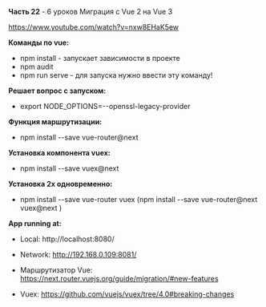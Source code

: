 **Часть 22** - 6 уроков Миграция с Vue 2 на Vue 3

https://www.youtube.com/watch?v=nxw8EHaK5ew


**Команды по vue:**
- npm install	- запускает зависимости в проекте
- npm audit
- npm run serve	- для запуска нужно ввести эту команду!

**Решает вопрос с запуском:**
- export NODE_OPTIONS=--openssl-legacy-provider

**Функция маршрутизации:**
- npm install --save vue-router@next

**Установка компонента vuex:**
- npm install --save vuex@next

**Установка 2х одновременно:**
- npm install --save vue-router vuex   (npm install --save vue-router@next vuex@next )


**App running at:**
- Local:   http://localhost:8080/
- Network: http://192.168.0.109:8081/





- Маршрутизатор Vue: https://next.router.vuejs.org/guide/migration/#new-features

- Vuex: https://github.com/vuejs/vuex/tree/4.0#breaking-changes

